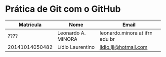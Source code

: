 # Prática de Git com o GitHub

Matrícula | Nome | Email
--- | --- | --
???? | Leonardo A. MINORA | leonardo.minora at ifrn edu br
20141014050482 | Lídio Laurentino | lidio.ljl@hotmail.com
